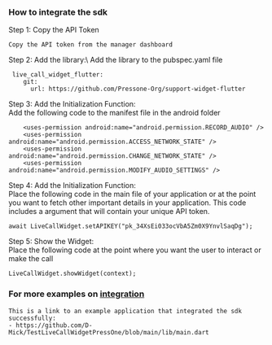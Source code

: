 ### How to integrate the sdk

Step 1: Copy the API Token

```
Copy the API token from the manager dashboard
````
   
Step 2: Add the library:\ 
Add the library to the pubspec.yaml file
```
 live_call_widget_flutter:
    git:
      url: https://github.com/Pressone-Org/support-widget-flutter
```      

Step 3: Add the Initialization Function:\
Add the following code to the manifest file in the android folder
```
    <uses-permission android:name="android.permission.RECORD_AUDIO" />
    <uses-permission android:name="android.permission.ACCESS_NETWORK_STATE" />
    <uses-permission android:name="android.permission.CHANGE_NETWORK_STATE" />
    <uses-permission android:name="android.permission.MODIFY_AUDIO_SETTINGS" />
```

Step 4: Add the Initialization Function:\
Place the following code in the main file of your application or at the point you want to fetch other important details in your application. This code includes a <String> argument that will contain your unique API token.
```
await LiveCallWidget.setAPIKEY("pk_34XsEi033ocVbA5Zm0X9YnvlSaqDg");
```

Step 5: Show the Widget:\
Place the following code at the point where you want the user to interact or make the call
```
LiveCallWidget.showWidget(context);
```

### For more examples on [integration](https://github.com/D-Mick/TestLiveCallWidgetPressOne/blob/main/lib/main.dart)

```
This is a link to an example application that integrated the sdk successfully:
- https://github.com/D-Mick/TestLiveCallWidgetPressOne/blob/main/lib/main.dart
```



